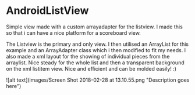 # AndroidListView
Simple view made with a custom arrayadapter for the listview. I made this so that i can have a nice platform for a scoreboard view.

The Listview is the primary and only view. I then utilised an ArrayList for this example and an ArrayAdapter class which i then modified to fit my needs. I also made a xml layout for the showing of individual pieces from the arraylist. Nice steady for the whole list and then a transparent background on the xml listitem view. Nice and efficient and can be molded easily! :)

![alt text](images/Screen Shot 2018-02-28 at 13.10.55.png "Description goes here")
